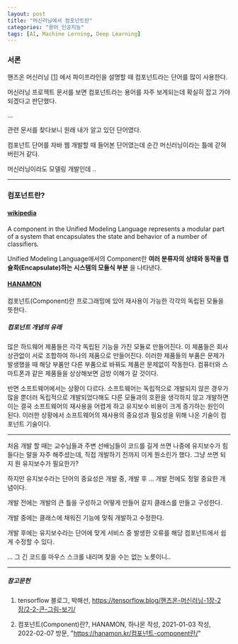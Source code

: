 ```yaml
---
layout: post
title: "머신러닝에서 컴포넌트란"
categories: "용어_인공지능"
tags: [AI, Machine Lerning, Deep Learning]
---
```


### 서론

핸즈온 머신러닝 [[1](https://tensorflow.blog/핸즈온-머신러닝-1장-2장/2-2-큰-그림-보기/)] 에서 파이프라인을 설명할 때 컴포넌트라는 단어를 많이 사용한다.

머신러닝 프로젝트 문서를 보면 컴포넌트라는 용어를 자주 보게되는데 확실히 잡고 가야되겠다고 판단했다.

...

관련 문서를 찾다보니 원래 내가 알고 있던 단어였다. 

컴포넌트 단어를 자바 웹 개발할 때 들어본 단어였는데 순간 머신러닝이라는 틀에 갇혀버린거 같다.

머신러닝이라도 모델링 개발인데 ..

---

### 컴포넌트란?

#### [wikipedia](https://en.wikipedia.org/wiki/Component_(UML))

A component in the Unified Modeling Language represents a modular part of a system that encapsulates the state and behavior of a number of classifiers.

Unified Modeling Language에서의 Component란 **여러 분류자의 상태와 동작을 캡슐화(Encapsulate)하는 시스템의 모듈식 부분** 을 나타낸다.

#### [HANAMON](https://hanamon.kr/컴포넌트-component란/)

컴포넌트(Component)란 프로그래밍에 있어 재사용이 가능한 각각의 독립된 모듈을 뜻한다.

##### 컴포넌트 개념의 유래

많은 하드웨어 제품들은 각각 독립된 기능을 가진 모듈로 만들어진다. 이 제품들은 회사 상관없이 서로 조합하여 하나의 제품으로 만들어진다. 이러한 제품들의 부품은 문제가 발생했을 때 해당 부품만 다른 부품으로 바꿔도 제품은 문제없이 작동한다. 컴퓨터와 스마트폰과 같은 제품들을 상상해보면 금방 이해가 갈 것이다.

반면 소프트웨어에서는 상황이 다르다. 소프트웨어는 독립적으로 개발되지 않은 경우가 많을 뿐더러 독립적으로 개발되었다해도 다른 모듈과의 호환을 생각하지 않고 개발하면 이는 결국 소프트웨어의 재사용을 어렵게 하고 유지보수 비용이 크게 증가하는 원인이 된다. 이러한 상황에서 소프트웨어의 재사용의 중요성과 필요성을 위해 나온 기술이 컴포넌트 기술이다.

---

처음 개발 할 때는 교수님들과 주변 선배님들이 코드를 길게 쓰면 나중에 유지보수가 힘들다는 말을 자주 해주셨는데, 
직접 개발하기 전까지 이게 뭔소린가 했다. 그냥 쓰면 되지 뭔 유지보수가 필요한가?

하지만 유지보수라는 단어의 중요성은 개발 중, 개발 후 ... 개발 전에도 정말 중요한 개념이다.

개발 전에는 개발의 큰 틀을 구성하고 어떻게 만들어 갈지 클래스를 만들고 구성한다.

개발 중에는 클래스에 채워진 기능에 맞춰 개발하고 수정한다.

개발 후에는 유지보수라는 단어에 맞게 서비스 중 발생한 오류를 해당 컴포넌트에서 쉽게 수정할 수 있다.

... 그 긴 코드를 마우스 스크롤 내리며 찾을 수는 없는 노릇이니..

---

##### 참고문헌

1) tensorflow 블로그, 박해선, https://tensorflow.blog/핸즈온-머신러닝-1장-2장/2-2-큰-그림-보기/

2) 컴포넌트(Component)란?, HANAMON, 하나몬 작성, 2021-01-03 작성, 2022-02-07 방문, "https://hanamon.kr/컴포넌트-component란/"
